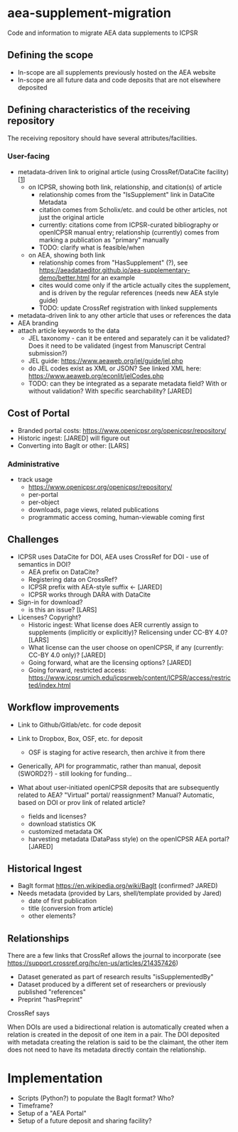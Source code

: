 # aea-supplement-migration
Code and information to migrate AEA data supplements to ICPSR

## Defining the scope
- In-scope are all supplements previously hosted on the AEA website
- In-scope are all future data and code deposits that are not elsewhere deposited

## Defining characteristics of the receiving repository
The receiving repository should have several attributes/facilities.

### User-facing
- metadata-driven link to original article (using CrossRef/DataCite facility) [[1](https://support.crossref.org/hc/en-us/articles/214357426)]
  - on ICPSR, showing both link, relationship, and citation(s) of article
     - relationship comes from the "IsSupplement" link in DataCite Metadata
     - citation comes from Scholix/etc. and could be other articles, not just the original article
     - currently: citations come from ICPSR-curated bibliography or openICPSR manual entry; relationship (currently) comes from marking a publication as "primary" manually
     - TODO: clarify what is feasible/when
  - on AEA, showing both link 
     - relationship comes from "HasSupplement" (?), see https://aeadataeditor.github.io/aea-supplementary-demo/better.html for an example
     - cites would come only if the article actually cites the supplement, and is driven by the regular references (needs new AEA style guide)
     - TODO: update CrossRef registration with linked supplements
- metadata-driven link to any other article that uses or references the data
- AEA branding
- attach article keywords to the data
  - JEL taxonomy - can it be entered and separately can it be validated? Does it need to be validated (ingest from Manuscript Central submission?)
  - JEL guide: https://www.aeaweb.org/jel/guide/jel.php
  - do JEL codes exist as XML or JSON? See linked XML here: https://www.aeaweb.org/econlit/jelCodes.php
  - TODO: can they be integrated as a separate metadata field? With or without validation? With specific searchability? [JARED]

## Cost of Portal
  - Branded portal costs: https://www.openicpsr.org/openicpsr/repository/
  - Historic ingest: [JARED] will figure out
  - Converting into BagIt or other: [LARS]
  
### Administrative
- track usage 
  - https://www.openicpsr.org/openicpsr/repository/
  - per-portal
  - per-object
  - downloads, page views, related publications
  - programmatic access coming, human-viewable coming first

## Challenges
- ICPSR uses DataCite for DOI, AEA uses CrossRef for DOI - use of semantics in DOI? 
  - AEA prefix on DataCite? 
  - Registering data on CrossRef?
  - ICPSR prefix with AEA-style suffix <- [JARED]
  - ICPSR works through DARA with DataCite
- Sign-in for download?
  - is this an issue? [LARS]
- Licenses? Copyright?
  - Historic ingest: What license does AER currently assign to supplements (implicitly or explicitly)? Relicensing under CC-BY 4.0?
 [LARS]
  - What license can the user choose on openICPSR, if any (currently: CC-BY 4.0 only)? [JARED]
  - Going forward, what are the licensing options? [JARED]
  - Going forward, restricted access: https://www.icpsr.umich.edu/icpsrweb/content/ICPSR/access/restricted/index.html

## Workflow improvements
- Link to Github/Gitlab/etc. for code deposit
- Link to Dropbox, Box, OSF, etc. for deposit
  - OSF is staging for active research, then archive it from there
- Generically, API for programmatic, rather than manual, deposit (SWORD2?) - still looking for funding...

- What about user-initiated openICPSR deposits that are subsequently related to AEA? "Virtual" portal/ reassignment? Manual? Automatic, based on DOI or prov link of related article?
  - fields and licenses?
  - download statistics OK
  - customized metadata OK
  - harvesting metadata (DataPass style) on the openICPSR AEA portal? [JARED]

## Historical Ingest
- BagIt format https://en.wikipedia.org/wiki/BagIt (confirmed? JARED)
- Needs metadata (provided by Lars, shell/template provided by Jared)
  - date of first publication
  - title (conversion from article)
  - other elements?

## Relationships
There are a few links that CrossRef allows the journal to incorporate (see https://support.crossref.org/hc/en-us/articles/214357426) 

- Dataset generated as part of research results 	"isSupplementedBy"
- Dataset produced by a different set of researchers or previously published 	"references"
- Preprint 	"hasPreprint"

CrossRef says

  When DOIs are used a bidirectional relation is automatically created when a relation is created in the deposit of one item in a pair. The DOI deposited with metadata creating the relation is said to be the claimant, the other item does not need to have its metadata directly contain the relationship.

# Implementation
- Scripts (Python?) to populate the BagIt format? Who?
- Timeframe?
- Setup of a "AEA Portal"
- Setup of a future deposit and sharing facility?
